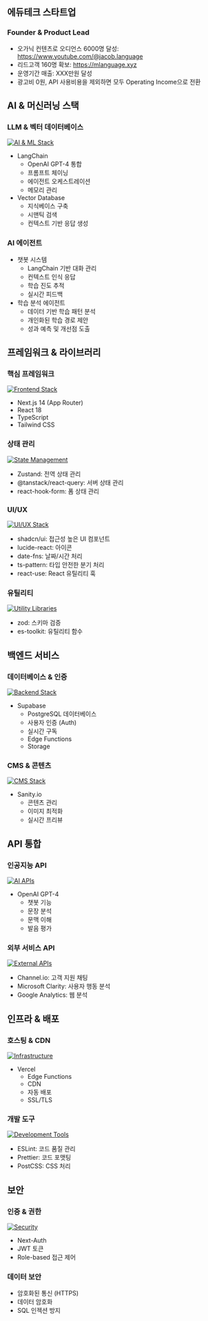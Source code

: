 ## 에듀테크 스타트업 

### Founder & Product Lead

- 오가닉 컨텐츠로 오디언스 6000명 달성: https://www.youtube.com/@jacob.language
- 리드고객 160명 확보: https://mlanguage.xyz
- 운영기간 매출: XXX만원 달성
- 광고비 0원, API 사용비용을 제외하면 모두 Operating Income으로 전환

## AI & 머신러닝 스택

### LLM & 벡터 데이터베이스
[![AI & ML Stack](https://skillicons.dev/icons?i=openai,python,tensorflow,postgresql)](https://skillicons.dev)

- LangChain
  - OpenAI GPT-4 통합
  - 프롬프트 체이닝
  - 에이전트 오케스트레이션
  - 메모리 관리
- Vector Database
  - 지식베이스 구축
  - 시맨틱 검색
  - 컨텍스트 기반 응답 생성

### AI 에이전트
- 챗봇 시스템
  - LangChain 기반 대화 관리
  - 컨텍스트 인식 응답
  - 학습 진도 추적
  - 실시간 피드백
- 학습 분석 에이전트
  - 데이터 기반 학습 패턴 분석
  - 개인화된 학습 경로 제안
  - 성과 예측 및 개선점 도출

## 프레임워크 & 라이브러리

### 핵심 프레임워크
[![Frontend Stack](https://skillicons.dev/icons?i=nextjs,react,ts,tailwind)](https://skillicons.dev)

- Next.js 14 (App Router)
- React 18
- TypeScript
- Tailwind CSS

### 상태 관리
[![State Management](https://skillicons.dev/icons?i=zustand,reactquery)](https://skillicons.dev)

- Zustand: 전역 상태 관리
- @tanstack/react-query: 서버 상태 관리
- react-hook-form: 폼 상태 관리

### UI/UX
[![UI/UX Stack](https://skillicons.dev/icons?i=shadcn,figma)](https://skillicons.dev)

- shadcn/ui: 접근성 높은 UI 컴포넌트
- lucide-react: 아이콘
- date-fns: 날짜/시간 처리
- ts-pattern: 타입 안전한 분기 처리
- react-use: React 유틸리티 훅

### 유틸리티
[![Utility Libraries](https://skillicons.dev/icons?i=zod,eslint,prettier)](https://skillicons.dev)

- zod: 스키마 검증
- es-toolkit: 유틸리티 함수

## 백엔드 서비스

### 데이터베이스 & 인증
[![Backend Stack](https://skillicons.dev/icons?i=supabase,postgresql,firebase)](https://skillicons.dev)

- Supabase
  - PostgreSQL 데이터베이스
  - 사용자 인증 (Auth)
  - 실시간 구독
  - Edge Functions
  - Storage

### CMS & 콘텐츠
[![CMS Stack](https://skillicons.dev/icons?i=sanity)](https://skillicons.dev)

- Sanity.io
  - 콘텐츠 관리
  - 이미지 최적화
  - 실시간 프리뷰

## API 통합

### 인공지능 API
[![AI APIs](https://skillicons.dev/icons?i=openai)](https://skillicons.dev)

- OpenAI GPT-4
  - 챗봇 기능
  - 문장 분석
  - 문맥 이해
  - 발음 평가

### 외부 서비스 API
[![External APIs](https://skillicons.dev/icons?i=google,vercel)](https://skillicons.dev)

- Channel.io: 고객 지원 채팅
- Microsoft Clarity: 사용자 행동 분석
- Google Analytics: 웹 분석

## 인프라 & 배포

### 호스팅 & CDN
[![Infrastructure](https://skillicons.dev/icons?i=vercel,aws,nginx)](https://skillicons.dev)

- Vercel
  - Edge Functions
  - CDN
  - 자동 배포
  - SSL/TLS

### 개발 도구
[![Development Tools](https://skillicons.dev/icons?i=eslint,prettier,postcss,git)](https://skillicons.dev)

- ESLint: 코드 품질 관리
- Prettier: 코드 포맷팅
- PostCSS: CSS 처리

## 보안

### 인증 & 권한
[![Security](https://skillicons.dev/icons?i=nextauth,jwt)](https://skillicons.dev)

- Next-Auth
- JWT 토큰
- Role-based 접근 제어

### 데이터 보안
- 암호화된 통신 (HTTPS)
- 데이터 암호화
- SQL 인젝션 방지
